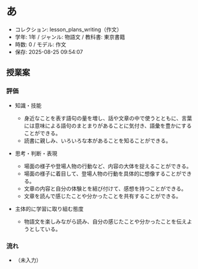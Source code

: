 # あ

- コレクション: lesson_plans_writing（作文）
- 学年: 1年 / ジャンル: 物語文 / 教科書: 東京書籍
- 時数: 0 / モデル: 作文
- 保存: 2025-08-25 09:54:07

## 授業案

### 評価

- 知識・技能
  - 身近なことを表す語句の量を増し、話や文章の中で使うとともに、言葉には意味による語句のまとまりがあることに気付き、語彙を豊かにすることができる。
  - 読書に親しみ、いろいろな本があることを知ることができる。

- 思考・判断・表現
  - 場面の様子や登場人物の行動など、内容の大体を捉えることができる。
  - 場面の様子に着目して、登場人物の行動を具体的に想像することができる。
  - 文章の内容と自分の体験とを結び付けて、感想を持つことができる。
  - 文章を読んで感じたことや分かったことを共有することができる。

- 主体的に学習に取り組む態度
  - 物語文を楽しみながら読み、自分の感じたことや分かったことを伝えようとしている。

### 流れ

- （未入力）